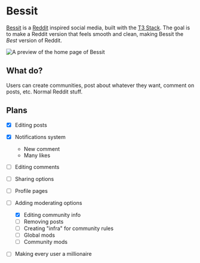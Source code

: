 # Bessit

[Bessit](https://bessit.vercel.app/) is a [Reddit](https://www.reddit.com/) inspired social media, built with the [T3 Stack](https://create.t3.gg/). The goal is to make a Reddit version that feels smooth and clean, making Bessit the *Best* version of Reddit.

![A preview of the home page of Bessit](https://user-images.githubusercontent.com/70011806/206897250-09210d21-e08b-454b-99d9-42a7b55025c4.png)


## What do?

Users can create communities, post about whatever they want, comment on posts, etc. Normal Reddit stuff.

## Plans

* [X] Editing posts
* [X] Notifications system
  - New comment
  - Many likes
* [ ] Editing comments
* [ ] Sharing options
* [ ] Profile pages
* [ ] Adding moderating options
  - [X] Editing community info
  - [ ] Removing posts
  - [ ] Creating "infra" for community rules
  - [ ] Global mods
  - [ ] Community mods
* [ ] Making every user a millionaire

